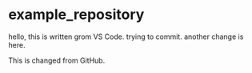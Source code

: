 # example_repository
hello, this is written grom VS Code.
trying to commit.
another change is here.

This is changed from GitHub.
